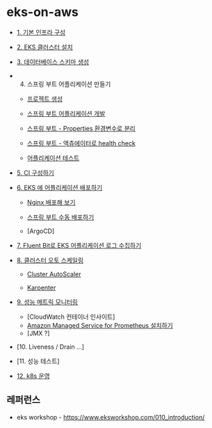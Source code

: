 # eks-on-aws

* [1. 기본 인프라 구성](https://github.com/gnosia93/eks-on-aws/blob/main/tutorial/basic-infra.md)

* [2. EKS 클러스터 설치](https://github.com/gnosia93/container-on-aws/blob/main/tutorial/eks-cluster-launch.md)

* [3. 데이터베이스 스키마 생성](https://github.com/gnosia93/eks-on-aws/blob/main/tutorial/database-schema.md)

* 4. 스프링 부트 어플리케이션 만들기

  * [프로젝트 생성](https://github.com/gnosia93/eks-on-aws/blob/main/tutorial/springboot-shop.md)

  * [스프링 부트 어플리케이션 개발](https://github.com/gnosia93/eks-on-aws/blob/main/tutorial/springboot-devel.md)
 
  * [스프링 부트 - Properties 환경변수로 분리](https://github.com/gnosia93/eks-on-aws/blob/main/tutorial/springboot-env.md)
 
  * [스프링 부트 - 액츄에이터로 health check](https://github.com/gnosia93/eks-on-aws/blob/main/tutorial/springboot-actuator.md) 
 
  * [어플리케이션 테스트](https://github.com/gnosia93/eks-on-aws/blob/main/tutorial/springboot-postman.md)
  
* [5. CI 구성하기](https://github.com/gnosia93/eks-on-aws/blob/main/tutorial/eks-codepipe-line.md)

* [6. EKS 에 어플리케이션 배포하기]()

  - [Nginx 배포해 보기](https://github.com/gnosia93/eks-on-aws/blob/main/tutorial/eks-nginx-deploy.md)

  - [스프링 부트 수동 배포하기](https://github.com/gnosia93/eks-on-aws/blob/main/tutorial/eks-manual-deploy.md)

  - [ArgoCD]

 
* [7. Fluent Bit로 EKS 어플리케이션 로그 수집하기](https://github.com/gnosia93/eks-on-aws/blob/main/tutorial/eks-logging.md)

* [8. 클러스터 오토 스케일링]()
  
  - [Cluster AutoScaler](https://github.com/gnosia93/eks-on-aws/blob/main/tutorial/eks-ca.md)

  - [Karpenter](https://github.com/gnosia93/eks-on-aws/blob/main/tutorial/eks-karpenter.md)

* [9. 성능 메트릭 모니터링]()
  
  - [CloudWatch 컨테이너 인사이트]
  - [Amazon Managed Service for Prometheus 설치하기](https://github.com/gnosia93/eks-on-aws/blob/main/tutorial/eks-amp.md)
  - [JMX ?]      

* [10. Liveness / Drain ...]

* [11. 성능 테스트]

* [12. k8s 운영](https://github.com/gnosia93/eks-on-aws/blob/main/tutorial/k8s-op.md)

## 레퍼런스 ##

* eks workshop - https://www.eksworkshop.com/010_introduction/


